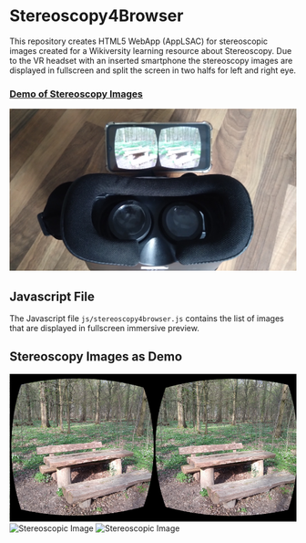 # Stereoscopy4Browser
This repository creates HTML5 WebApp (AppLSAC) for stereoscopic images created for a Wikiversity learning resource about Stereoscopy. Due to the VR headset with an inserted smartphone the stereoscopy images are displayed in fullscreen and split the screen in two halfs for left and right eye.

<h3><a href="https://niebert.github.io/stereoscopy4browser" target="_blank">Demo of Stereoscopy Images</a></h3>

![Stereoscopic Image](./img/vr_headset_with_smartphone_and_stereoscopy_image.jpg)

## Javascript File
The Javascript file `js/stereoscopy4browser.js` contains the list of images that are displayed in fullscreen immersive preview.

## Stereoscopy Images as Demo

![Stereoscopic Image](./img/bench_stereoscopy.png)
![Stereoscopic Image](./img/kabelrolle_stereoscopy.png)
![Stereoscopic Image](./img/wald_zweige_stereoscopy.png)
